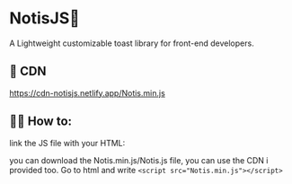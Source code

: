 # NotisJS🍞

A Lightweight customizable toast library for front-end developers.

## 🔗 CDN
https://cdn-notisjs.netlify.app/Notis.min.js

## 👨‍💻 How to:
link the JS file with your HTML: 

you can download the Notis.min.js/Notis.js file, you can use the CDN i provided too. Go to html and write 
`<script src="Notis.min.js"></script>` 
